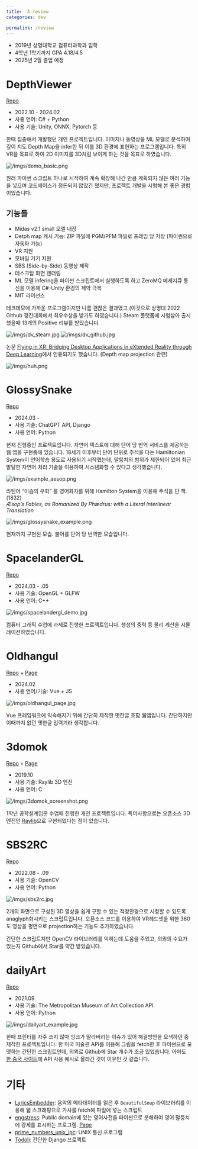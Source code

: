 ```yaml
---
title:  A review
categories: dev

permalink: /review
---
```


- 2019년 상명대학교 컴퓨터과학과 입학
- 4학년 1학기까지 GPA 4.18/4.5
- 2025년 2월 졸업 예정

# DepthViewer

[Repo](https://github.com/parkchamchi/DepthViewer)

- 2022.10 - 2024.02
- 사용 언어: C# + Python
- 사용 기술: Unity, ONNX, Pytorch 등

한때 집중해서 개발했던 개인 프로젝트입니다.
이미지나 동영상을 ML 모델로 분석하여 깊이 지도 Depth Map을 infer한 뒤 이를 3D 환경에 표현하는 프로그램입니다.
특히 VR을 목표로 하여 2D 이미지를 3D처럼 보이게 하는 것을 목표로 하였습니다.

![/imgs/demo_basic.png](/imgs/demo_basic.png)

원래 파이썬 스크립트 하나로 시작하여 계속 확장해 나간 만큼 계획되지 않은 여러 기능을 넣으며 코드베이스가 정돈되지 않았긴 했지만, 프로젝트 개발을 시험해 본 좋은 경험이었습니다.

## 기능들
- Midas v2.1 small 모델 내장
- Detph map 캐시 기능: ZIP 파일에 PGM/PFM 파일로 프레임 당 저장 (파이썬으로 자동화 가능)
- VR 지원
- 모바일 기기 지원
- SBS (Side-by-Side) 동영상 제작
- 데스크탑 화면 렌더링
- ML 모델 infering을 파이썬 스크립트에서 실행하도록 하고 ZeroMQ 메세지큐 통신을 이용해 C#-Unity 환경의 제약 극복
- MIT 라이선스

테크데모에 가까운 프로그램이지만 나름 괜찮은 결과였고 (이것으로 상명대 2022 Github 경진대회에서 최우수상을 받기도 하였습니다.) Steam 플랫폼에 시험삼아 출시했을때 13개의 Positive 리뷰를 받았습니다.

![/imgs/dv_steam.jpg](/imgs/dv_steam.jpg)
![/imgs/dv_github.jpg](/imgs/dv_github.jpg)

논문 [Flying in XR: Bridging Desktop Applications in eXtended Reality through Deep Learning](https://ieeexplore.ieee.org/abstract/document/10536332)에서 인용되기도 했습니다. (Depth map projection 관련)

![/imgs/huh.png](/imgs/huh.png)

# GlossySnake

[Repo](https://github.com/parkchamchi/GlossySnake)

- 2024.03 -
- 사용 기술: ChatGPT API, Django
- 사용 언어: Python

현재 진행중인 프로젝트입니다.
자연어 텍스트에 대해 단어 당 번역 서비스를 제공하는 웹 앱을 구현중에 있습니다.
18세기 이후부터 단어 단위로 주석을 다는 Hamiltonian System이 언어학습 용도로 사용되기 시작했는데, 말뭉치의 범위가 제한되어 있어 최근 발달한 자연어 처리 기술을 이용하여 시스템화할 수 있다고 생각했습니다.

![/imgs/example_aesop.png](/imgs/example_aesop.png)

라틴어 “이솝의 우화” 를 영어화자를 위해 Hamilton System을 이용해 주석을 단 책. (1832)<br>
*Æsop’s Fables, as Romanized By Phædrus: with a Literal Interlinear Translation*

![/imgs/glossysnake_example.png](/imgs/glossysnake_example.png)

현재까지 구현된 모습. 불어를 단어 당 번역한 모습입니다.

# SpacelanderGL

[Repo](https://github.com/parkchamchi/SpacelanderGL)

- 2024.03 - .05
- 사용 기술: OpenGL + GLFW
- 사용 언어: C++

![/imgs/spacelandergl_demo.jpg](/imgs/spacelandergl_demo.jpg)

컴퓨터 그래픽 수업에 과제로 진행한 프로젝트입니다. 행성의 중력 등 물리 계산을 시뮬레이션하였습니다.

# Oldhangul

[Repo](https://github.com/parkchamchi/oldhangul) +
[Page](https://parkchamchi.github.io/oldhangul/)

- 2024.02
- 사용 언어/기술: Vue + JS

![/imgs/oldhangul_page.jpg](/imgs/oldhangul_page.jpg)

Vue 프레임워크에 익숙해지기 위해 간단히 제작한 옛한글 조합 웹앱입니다. 간단하지만 이때까지 없던 옛한글 입력기라 생각합니다.

# 3domok

[Repo](https://github.com/parkchamchi/3domok) +
[Page](https://parkchamchi.github.io/3domok/)

- 2019.10
- 사용 기술: Raylib 3D 엔진
- 사용 언어: C

![/imgs/3domok_screenshot.png](/imgs/3domok_screenshot.png)

1학년 공학설계입문 수업때 진행한 개인 프로젝트입니다.
특이사항으로는 오픈소스 3D 엔진인 [Raylib](https://www.raylib.com/)으로 구현되었다는 점이 있습니다.

# SBS2RC

[Repo](https://github.com/parkchamchi/sbs2rc)

- 2022.08 - .09
- 사용 기술: OpenCV
- 사용 언어: Python

![/imgs/sbs2rc.jpg](/imgs/sbs2rc.jpg)

2개의 화면으로 구성된 3D 영상을 쉽게 구할 수 있는 적청안경으로 시청할 수 있도록 anaglyph화시키는 스크립트입니다.
오픈소스 코드를 이용하여 VR헤드셋을 위한 360도 영상을 평면으로 projection하는 기능도 추가하였습니다.

간단한 스크립트지만 OpenCV 라이브러리를 익히는데 도움을 주었고, 의외의 수요가 있는지 Github에서 Star를 약간 받았습니다.

# dailyArt

[Repo](https://github.com/parkchamchi/dailyArt)

- 2021.09
- 사용 기술: The Metropolitan Museum of Art Collection API
- 사용 언어: Python

![/imgs/dailyart_example.jpg](/imgs/dailyart_example.jpg)

한때 프린터를 자주 쓰지 않아 잉크가 말라버리는 이슈가 있어 해결방안을 모색하던 중 제작한 프로젝트입니다.
한 미국 미술관 API를 이용해 그림을 fetch한 후 파이썬으로 포맷하는 간단한 스크립트인데, 의외로 Github에 Star 개수가 조금 있었습니다. 아마도 [한 중국 사이트](https://www.163.com/dy/article/IE44U5B605119NPR.html)에 API 사용 예시로 올라간 것이 이유인 것 같습니다.

# 기타
- [LyricsEmbedder](https://github.com/parkchamchi/LyricsEmbedder): 음악의 메타데이터를 읽은 후 `BeautifulSoup` 라이브러리를 이용해 웹 스크래핑으로 가사를 fetch해 파일에 넣는 스크립트
- [engstress](https://github.com/parkchamchi/engstress): Public domain에 있는 영어사전을 파이썬으로 분해하여 영어 말뭉치에 강세를 표시하는 프로그램. [Page](https://parkchamchi.github.io/engstress/)
- [prime_numbers_unix_ipc](https://github.com/parkchamchi/prime_numbers_unix_ipc): UNIX 통신 프로그램
- [Todoli](https://github.com/parkchamchi/SoftwareEngineering2023): 간단한 Django 프로젝트
